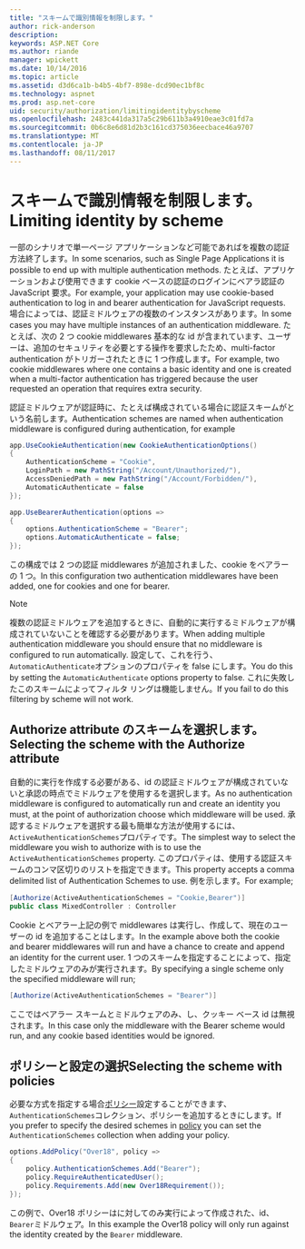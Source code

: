```yaml
---
title: "スキームで識別情報を制限します。"
author: rick-anderson
description: 
keywords: ASP.NET Core
ms.author: riande
manager: wpickett
ms.date: 10/14/2016
ms.topic: article
ms.assetid: d3d6ca1b-b4b5-4bf7-898e-dcd90ec1bf8c
ms.technology: aspnet
ms.prod: asp.net-core
uid: security/authorization/limitingidentitybyscheme
ms.openlocfilehash: 2483c441da317a5c29b611b3a4910eae3c01fd7a
ms.sourcegitcommit: 0b6c8e6d81d2b3c161cd375036eecbace46a9707
ms.translationtype: MT
ms.contentlocale: ja-JP
ms.lasthandoff: 08/11/2017
---
```

# <a name="limiting-identity-by-scheme"></a><span data-ttu-id="85bbb-103">スキームで識別情報を制限します。</span><span class="sxs-lookup"><span data-stu-id="85bbb-103">Limiting identity by scheme</span></span>

<a name=security-authorization-limiting-by-scheme></a>

<span data-ttu-id="85bbb-104">一部のシナリオで単一ページ アプリケーションなど可能であればを複数の認証方法終了します。</span><span class="sxs-lookup"><span data-stu-id="85bbb-104">In some scenarios, such as Single Page Applications it is possible to end up with multiple authentication methods.</span></span> <span data-ttu-id="85bbb-105">たとえば、アプリケーションおよび使用できます cookie ベースの認証のログインにベアラ認証の JavaScript 要求。</span><span class="sxs-lookup"><span data-stu-id="85bbb-105">For example, your application may use cookie-based authentication to log in and bearer authentication for JavaScript requests.</span></span> <span data-ttu-id="85bbb-106">場合によっては、認証ミドルウェアの複数のインスタンスがあります。</span><span class="sxs-lookup"><span data-stu-id="85bbb-106">In some cases you may have multiple instances of an authentication middleware.</span></span> <span data-ttu-id="85bbb-107">たとえば、次の 2 つ cookie middlewares 基本的な id が含まれています、ユーザーは、追加のセキュリティを必要とする操作を要求したため、multi-factor authentication がトリガーされたときに 1 つ作成します。</span><span class="sxs-lookup"><span data-stu-id="85bbb-107">For example, two cookie middlewares where one contains a basic identity and one is created when a multi-factor authentication has triggered because the user requested an operation that requires extra security.</span></span>

<span data-ttu-id="85bbb-108">認証ミドルウェアが認証時に、たとえば構成されている場合に認証スキームがという名前します。</span><span class="sxs-lookup"><span data-stu-id="85bbb-108">Authentication schemes are named when authentication middleware is configured during authentication, for example</span></span>

```csharp
app.UseCookieAuthentication(new CookieAuthenticationOptions()
{
    AuthenticationScheme = "Cookie",
    LoginPath = new PathString("/Account/Unauthorized/"),
    AccessDeniedPath = new PathString("/Account/Forbidden/"),
    AutomaticAuthenticate = false
});

app.UseBearerAuthentication(options =>
{
    options.AuthenticationScheme = "Bearer";
    options.AutomaticAuthenticate = false;
});
```

<span data-ttu-id="85bbb-109">この構成では 2 つの認証 middlewares が追加されました、cookie をベアラーの 1 つ。</span><span class="sxs-lookup"><span data-stu-id="85bbb-109">In this configuration two authentication middlewares have been added, one for cookies and one for bearer.</span></span>

>[!NOTE]
><span data-ttu-id="85bbb-110">複数の認証ミドルウェアを追加するときに、自動的に実行するミドルウェアが構成されていないことを確認する必要があります。</span><span class="sxs-lookup"><span data-stu-id="85bbb-110">When adding multiple authentication middleware you should ensure that no middleware is configured to run automatically.</span></span> <span data-ttu-id="85bbb-111">設定して、これを行う、`AutomaticAuthenticate`オプションのプロパティを false にします。</span><span class="sxs-lookup"><span data-stu-id="85bbb-111">You do this by setting the `AutomaticAuthenticate` options property to false.</span></span> <span data-ttu-id="85bbb-112">これに失敗したこのスキームによってフィルタ リングは機能しません。</span><span class="sxs-lookup"><span data-stu-id="85bbb-112">If you fail to do this filtering by scheme will not work.</span></span>

## <a name="selecting-the-scheme-with-the-authorize-attribute"></a><span data-ttu-id="85bbb-113">Authorize attribute のスキームを選択します。</span><span class="sxs-lookup"><span data-stu-id="85bbb-113">Selecting the scheme with the Authorize attribute</span></span>

<span data-ttu-id="85bbb-114">自動的に実行を作成する必要がある、id の認証ミドルウェアが構成されていないと承認の時点でミドルウェアを使用するを選択します。</span><span class="sxs-lookup"><span data-stu-id="85bbb-114">As no authentication middleware is configured to automatically run and create an identity you must, at the point of authorization choose which middleware will be used.</span></span> <span data-ttu-id="85bbb-115">承認するミドルウェアを選択する最も簡単な方法が使用するには、`ActiveAuthenticationSchemes`プロパティです。</span><span class="sxs-lookup"><span data-stu-id="85bbb-115">The simplest way to select the middleware you wish to authorize with is to use the `ActiveAuthenticationSchemes` property.</span></span> <span data-ttu-id="85bbb-116">このプロパティは、使用する認証スキームのコンマ区切りのリストを指定できます。</span><span class="sxs-lookup"><span data-stu-id="85bbb-116">This property accepts a comma delimited list of Authentication Schemes to use.</span></span> <span data-ttu-id="85bbb-117">例を示します。</span><span class="sxs-lookup"><span data-stu-id="85bbb-117">For example;</span></span>

```csharp
[Authorize(ActiveAuthenticationSchemes = "Cookie,Bearer")]
public class MixedController : Controller
```

<span data-ttu-id="85bbb-118">Cookie とベアラー上記の例で middlewares は実行し、作成して、現在のユーザーの id を追加することはします。</span><span class="sxs-lookup"><span data-stu-id="85bbb-118">In the example above both the cookie and bearer middlewares will run and have a chance to create and append an identity for the current user.</span></span> <span data-ttu-id="85bbb-119">1 つのスキームを指定することによって、指定したミドルウェアのみが実行されます。</span><span class="sxs-lookup"><span data-stu-id="85bbb-119">By specifying a single scheme only the specified middleware will run;</span></span>

```csharp
[Authorize(ActiveAuthenticationSchemes = "Bearer")]
```

<span data-ttu-id="85bbb-120">ここではベアラー スキームとミドルウェアのみ、し、クッキー ベース id は無視されます。</span><span class="sxs-lookup"><span data-stu-id="85bbb-120">In this case only the middleware with the Bearer scheme would run, and any cookie based identities would be ignored.</span></span>

## <a name="selecting-the-scheme-with-policies"></a><span data-ttu-id="85bbb-121">ポリシーと設定の選択</span><span class="sxs-lookup"><span data-stu-id="85bbb-121">Selecting the scheme with policies</span></span>

<span data-ttu-id="85bbb-122">必要な方式を指定する場合[ポリシー](policies.md#security-authorization-policies-based)設定することができます、`AuthenticationSchemes`コレクション、ポリシーを追加するときにします。</span><span class="sxs-lookup"><span data-stu-id="85bbb-122">If you prefer to specify the desired schemes in [policy](policies.md#security-authorization-policies-based) you can set the `AuthenticationSchemes` collection when adding your policy.</span></span>

```csharp
options.AddPolicy("Over18", policy =>
{
    policy.AuthenticationSchemes.Add("Bearer");
    policy.RequireAuthenticatedUser();
    policy.Requirements.Add(new Over18Requirement());
});
```

<span data-ttu-id="85bbb-123">この例で、Over18 ポリシーはに対してのみ実行によって作成された、id、`Bearer`ミドルウェア。</span><span class="sxs-lookup"><span data-stu-id="85bbb-123">In this example the Over18 policy will only run against the identity created by the `Bearer` middleware.</span></span>
